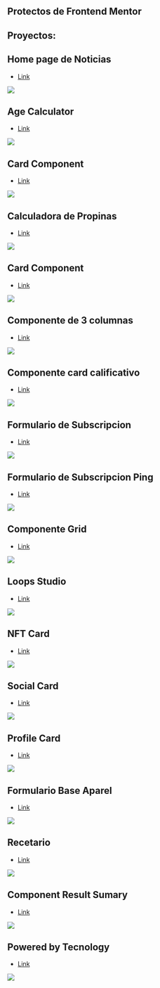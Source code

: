 ## Protectos de Frontend Mentor

## Proyectos:

## Home page de Noticias
- [Link](https://Leonardo291024.github.io/Frontend_Mentor/00-home-page-noticias)

![](./00-home-page-noticias/images/paginaDeNoticias.jpg)

## Age Calculator
- [Link](https://Leonardo291024.github.io/Frontend_Mentor/01-age-calculator)

![](./01-age-calculator/images/calculadora-cronologica.png)

## Card Component
- [Link](https://Leonardo291024.github.io/Frontend_Mentor/02-card-component)

![](./02-card-component/images/article-preview-component.png)

## Calculadora de Propinas
- [Link](https://Leonardo291024.github.io/Frontend_Mentor/03-calculadora-propinas)

![](./03-calculadora-propinas/images/calculadoraDePropinas.jpg)

## Card Component
- [Link](https://Leonardo291024.github.io/Frontend_Mentor/04-card-component)

![](./04-card-component/images/card-order-sumary.png)

## Componente de 3 columnas
- [Link](https://Leonardo291024.github.io/Frontend_Mentor/05-component-3-colunmas)

![](./05-component-3-colunmas/images/componente-3-columnas.png)

## Componente card calificativo
- [Link](https://Leonardo291024.github.io/Frontend_Mentor/06-component-card-calificativo)

![](./06-component-card-calificativo/images/ComponenteCalificativo.jpg)

## Formulario de Subscripcion
- [Link](https://Leonardo291024.github.io/Frontend_Mentor/07-formulario-subscripcion)

![](./07-formulario-subscripcion/images/formulario-de-suscripcion.png)

## Formulario de Subscripcion Ping
- [Link](https://Leonardo291024.github.io/Frontend_Mentor/08-formulario-ping)

![](./08-formulario-ping/images/ping.png)

## Componente Grid
- [Link](https://Leonardo291024.github.io/Frontend_Mentor/09-grid-component)

![](./09-grid-component/images/componente-grid.png)

## Loops Studio
- [Link](https://Leonardo291024.github.io/Frontend_Mentor/10-loop-studios)

![](./10-loop-studios/images/loopsStudios.jpg)

## NFT Card
- [Link](https://Leonardo291024.github.io/Frontend_Mentor/11-nft-card)

![](./11-nft-card/images/card-nft.png)

## Social Card
- [Link](https://Leonardo291024.github.io/Frontend_Mentor/12-card-redes-sociales)

![](./12-card-redes-sociales/images/socialCard.jpg)

## Profile Card
- [Link](https://Leonardo291024.github.io/Frontend_Mentor/13-profile-card-component)

![](./13-profile-card-component/images/component-card-profile.png)

## Formulario Base Aparel
- [Link](https://Leonardo291024.github.io/Frontend_Mentor/14-formulario-base-aparel)

![](./14-formulario-base-aparel/images/base-aparel.png)

## Recetario
- [Link](https://Leonardo291024.github.io/Frontend_Mentor/15-recetario)

![](./15-recetario/images/recetario.jpg)

## Component Result Sumary
- [Link](https://Leonardo291024.github.io/Frontend_Mentor/16-result-sumary-component)

![](./16-result-sumary-component/images/componente-de-resultados.png)

## Powered by Tecnology
- [Link](https://Leonardo291024.github.io/Frontend_Mentor/17-powered-by-tecnology)

![](./17-powered-by-tecnology/images/seccion-funcion-4-tarjetas.png)
